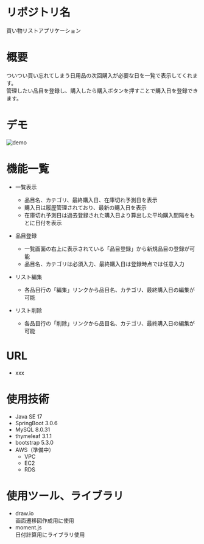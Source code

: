 # リポジトリ名
買い物リストアプリケーション
# 概要
ついつい買い忘れてしまう日用品の次回購入が必要な日を一覧で表示してくれます。</br>
管理したい品目を登録し、購入したら購入ボタンを押すことで購入日を登録できます。

# デモ
![demo](https://github.com/tatsukennBs/ThingsToBuyReminder/assets/70462631/a7546e5d-af91-4ff2-9969-8bb1e48e52d4)

# 機能一覧
- 一覧表示
	- 品目名、カテゴリ、最終購入日、在庫切れ予測日を表示
	- 購入日は履歴管理されており、最新の購入日を表示
	- 在庫切れ予測日は過去登録された購入日より算出した平均購入間隔をもとに日付を表示

- 品目登録
	- 一覧画面の右上に表示されている「品目登録」から新規品目の登録が可能
	- 品目名、カテゴリは必須入力、最終購入日は登録時点では任意入力

- リスト編集
	- 各品目行の「編集」リンクから品目名、カテゴリ、最終購入日の編集が可能

- リスト削除
	- 各品目行の「削除」リンクから品目名、カテゴリ、最終購入日の編集が可能
# URL
- xxx

# 使用技術
- Java SE 17
- SpringBoot 3.0.6
- MySQL 8.0.31
- thymeleaf 3.1.1
- bootstrap 5.3.0
- AWS（準備中）
	- VPC
	- EC2
	- RDS
# 使用ツール、ライブラリ
- draw.io<br/>  画面遷移図作成用に使用
- moment.js<br/>  日付計算用にライブラリ使用